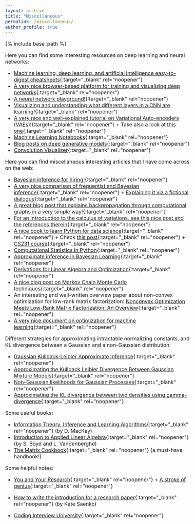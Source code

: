 ```yaml
---
layout: archive
title: "Miscellaneous"
permalink: /miscellaneous/
author_profile: true
---
```


<style type="text/css"> body{ font-size: 12pt; } </style>

{% include base_path %}

Here you can find some interesting resources on deep learning and neural networks:

* [Machine learning, deep learning, and artificial intelligence easy-to-digest cheatsheets](https://stanford.edu/~shervine/teaching/){:target="_blank" rel="noopener"}
* [A very nice browser-based platform for training and visualizing deep networks](https://cs.stanford.edu/people/karpathy/convnetjs/){:target="_blank" rel="noopener"}
* [A neural network playground!](https://playground.tensorflow.org/){:target="_blank" rel="noopener"}
* [Visualizing and understanding what different layers in a CNN are learning!](http://yosinski.com/deepvis){:target="_blank" rel="noopener"}
* [A very nice and well-explained tutorial on Variational Auto-encoders (VAEs)!](https://towardsdatascience.com/intuitively-understanding-variational-autoencoders-1bfe67eb5daf){:target="_blank" rel="noopener"} + Take also a look at [this one](https://szhao.me/a-tutorial-on-mmd-variational-autoencoders/){:target="_blank" rel="noopener"}
* [Machine Learning Notebooks](https://github.com/ageron/handson-ml2){:target="_blank" rel="noopener"}
* [Blog posts on deep generative models](https://jmtomczak.github.io/blog.html){:target="_blank" rel="noopener"}
* [Convolution Visualizer](https://ezyang.github.io/convolution-visualizer/index.html){:target="_blank" rel="noopener"}

Here you can find miscellaneous interesting articles that I have come across on the web:

* [Bayesian inference for hiring!](https://triplebyte.com/blog/bayesian-inference-for-hiring-engineers){:target="_blank" rel="noopener"}
* [A very nice comparison of frequentist and Bayesian inference](https://ocw.mit.edu/courses/mathematics/18-05-introduction-to-probability-and-statistics-spring-2014/readings/MIT18_05S14_Reading20.pdf){:target="_blank" rel="noopener"} + [Explaining it via a fictional dialogue](https://www.quora.com/For-a-non-expert-what-is-the-difference-between-Bayesian-and-frequentist-approaches/answer/Jason-Eisner){:target="_blank" rel="noopener"}
* [A great blog post that explains backpropagation through computational graphs in a very simple way!](http://colah.github.io/posts/2015-08-Backprop/){:target="_blank" rel="noopener"}
* [For an introduction to the calculus of variations, see this nice post and the references therein](http://bjlkeng.github.io/posts/the-calculus-of-variations/){:target="_blank" rel="noopener"}
* [A nice book to learn Python for data science](https://jakevdp.github.io/PythonDataScienceHandbook/){:target="_blank" rel="noopener"} + Check [this post](https://www.linkedin.com/feed/update/activity:6448184477805084672/){:target="_blank" rel="noopener"} + [CS231 course](https://cs231n.github.io/python-numpy-tutorial/){:target="_blank" rel="noopener"}
* [Computational Statistics in Python](http://people.duke.edu/~ccc14/sta-663-2017/){:target="_blank" rel="noopener"}
* [Approximate inference in Bayesian Learning](http://www.mit.edu/~9.520/spring11/slides/class19_approxinf.pdf){:target="_blank" rel="noopener"}
* [Derivations for Linear Algebra and Optimization](https://sites.google.com/site/msaadeghii23/general_notes_Derivations%20for%20Linear%20Algebra%20and%20Optimization.pdf?attredirects=0&d=1){:target="_blank" rel="noopener"}
* [A nice blog post on Markov Chain Monte Carlo techniques](http://arogozhnikov.github.io/2016/12/19/markov_chain_monte_carlo.html){:target="_blank" rel="noopener"}
* An interesting and well-written overview paper about non-convex optimization for low-rank matrix factorization: [Nonconvex Optimization Meets Low-Rank Matrix Factorization: An Overview](https://ieeexplore.ieee.org/document/8811622){:target="_blank" rel="noopener"}
* [A very nice document on optimization for machine learning](https://mathematical-tours.github.io/book-sources/optim-ml/OptimML.pdf){:target="_blank" rel="noopener"}

Different strategies for approximating intractable normalizing constants, and KL divergence between a Gaussian and a non-Gaussian distribution:
* [Gaussian Kullback-Leibler Approximate Inference](http://www.jmlr.org/papers/volume14/challis13a/challis13a.pdf){:target="_blank" rel="noopener"}
* [Approximating the Kullback Leibler Divergence Between Gaussian Mixture Models](https://ieeexplore.ieee.org/document/4218101){:target="_blank" rel="noopener"}
* [Non-Gaussian likelihoods for Gaussian Processes](http://gpss.cc/gpss15/talks/gpss_non_gaussian-2.pdf){:target="_blank" rel="noopener"}
* [Approximating the KL divergence between two densities using gamma-divergence](https://www.researchgate.net/publication/339663864_On_estimating_the_Kullback-Leibler_divergence_between_two_densities_with_computationally_intractable_normalization_factors){:target="_blank" rel="noopener"}

Some useful books:

* [Information Theory, Inference and Learning Algorithms](http://www.inference.org.uk/itila/book.html){:target="_blank" rel="noopener"} (by D. MacKay)
* [Introduction to Applied Linear Algebra](https://web.stanford.edu/~boyd/vmls/vmls.pdf){:target="_blank" rel="noopener"} (by S. Boyd and L. Vandenberghe)
* [The Matrix Cookbook](https://www.math.uwaterloo.ca/~hwolkowi/matrixcookbook.pdf){:target="_blank" rel="noopener"} (a must-have handbook!)

Some helpful notes:

* [You and Your Research](https://www.youtube.com/watch?v=a1zDuOPkMSw){:target="_blank" rel="noopener"} + [A stroke of genius](https://www.cs.utexas.edu/users/dahlin/bookshelf/hamming.html){:target="_blank" rel="noopener"}

* [How to write the introduction for a research paper](https://sites.google.com/site/msaadeghii23/How%20to%20write%20the%20introduction.pdf?attredirects=0&d=1){:target="_blank" rel="noopener"} (by Kate Saenko)

* [Coding Interview University](https://github.com/jwasham/coding-interview-university){:target="_blank" rel="noopener"}
